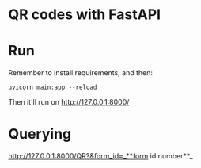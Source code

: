 # QR codes with FastAPI

# Run

Remember to install requirements, and then:
``` shell script
uvicorn main:app --reload
```

Then it'll run on http://127.0.0.1:8000/

# Querying
http://127.0.0.1:8000/QR?&form_id=_**form id number**_